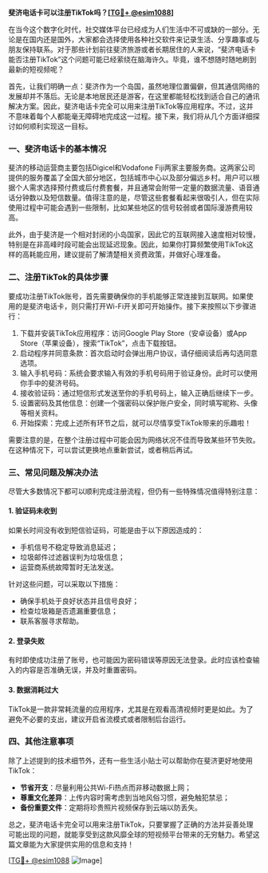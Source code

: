 **斐济电话卡可以注册TikTok吗？[[TG💪+ @esim1088](https://t.me/s/esim1088)]**

在当今这个数字化时代，社交媒体平台已经成为人们生活中不可或缺的一部分。无论是在国内还是国外，大家都会选择使用各种社交软件来记录生活、分享趣事或与朋友保持联系。对于那些计划前往斐济旅游或者长期居住的人来说，“斐济电话卡能否注册TikTok”这个问题可能已经萦绕在脑海许久。毕竟，谁不想随时随地刷到最新的短视频呢？

首先，让我们明确一点：斐济作为一个岛国，虽然地理位置偏僻，但其通信网络的发展却并不落后。无论是本地居民还是游客，在这里都能轻松找到适合自己的通讯解决方案。因此，斐济电话卡完全可以用来注册TikTok等应用程序。不过，这并不意味着每个人都能毫无障碍地完成这一过程。接下来，我们将从几个方面详细探讨如何顺利实现这一目标。

### 一、斐济电话卡的基本情况

斐济的移动运营商主要包括Digicel和Vodafone Fiji两家主要服务商。这两家公司提供的服务覆盖了全国大部分地区，包括城市中心以及部分偏远乡村。用户可以根据个人需求选择预付费或后付费套餐，并且通常会附带一定量的数据流量、语音通话分钟数以及短信数量。值得注意的是，尽管这些套餐看起来很吸引人，但在实际使用过程中可能会遇到一些限制，比如某些地区的信号较弱或者国际漫游费用较高。

此外，由于斐济是一个相对封闭的小岛国家，因此它的互联网接入速度相对较慢，特别是在非高峰时段可能会出现延迟现象。因此，如果你打算频繁使用TikTok这样的高耗能应用，建议提前了解清楚相关资费政策，并做好心理准备。

### 二、注册TikTok的具体步骤

要成功注册TikTok账号，首先需要确保你的手机能够正常连接到互联网。如果使用的是斐济电话卡，则只需打开Wi-Fi开关即可开始操作。接下来按照以下步骤进行：

1. 下载并安装TikTok应用程序：访问Google Play Store（安卓设备）或App Store（苹果设备），搜索“TikTok”，点击下载按钮。
2. 启动程序并同意条款：首次启动时会弹出用户协议，请仔细阅读后再勾选同意选项。
3. 输入手机号码：系统会要求输入有效的手机号码用于验证身份。此时可以使用你手中的斐济号码。
4. 接收验证码：通过短信形式发送至你的手机号码上，输入正确后继续下一步。
5. 设置密码及其他信息：创建一个强密码以保护账户安全，同时填写昵称、头像等相关资料。
6. 开始探索：完成上述所有环节之后，就可以尽情享受TikTok带来的乐趣啦！

需要注意的是，在整个注册过程中可能会因为网络状况不佳而导致某些环节失败。在这种情况下，可以尝试更换地点重新尝试，或者稍后再试。

### 三、常见问题及解决办法

尽管大多数情况下都可以顺利完成注册流程，但仍有一些特殊情况值得特别注意：

#### 1. 验证码未收到
如果长时间没有收到短信验证码，可能是由于以下原因造成的：
- 手机信号不稳定导致消息延迟；
- 垃圾邮件过滤器误判为垃圾信息；
- 运营商系统故障暂时无法发送。

针对这些问题，可以采取以下措施：
- 确保手机处于良好状态并且信号良好；
- 检查垃圾箱是否遗漏重要信息；
- 联系客服寻求帮助。

#### 2. 登录失败
有时即使成功注册了账号，也可能因为密码错误等原因无法登录。此时应该检查输入的内容是否准确无误，并及时重置密码。

#### 3. 数据消耗过大
TikTok是一款非常耗流量的应用程序，尤其是在观看高清视频时更是如此。为了避免不必要的支出，建议开启省流模式或者限制后台运行。

### 四、其他注意事项

除了上述提到的技术细节外，还有一些生活小贴士可以帮助你在斐济更好地使用TikTok：

- **节省开支**：尽量利用公共Wi-Fi热点而非移动数据上网；
- **尊重文化差异**：上传内容时需考虑到当地风俗习惯，避免触犯禁忌；
- **备份重要文件**：定期将珍贵照片视频保存到云端以防丢失。

总之，斐济电话卡完全可以用来注册TikTok，只要掌握了正确的方法并妥善处理可能出现的问题，就能享受到这款风靡全球的短视频平台带来的无穷魅力。希望这篇文章能为大家提供实用的信息和支持！

[[TG💪+ @esim1088](https://t.me/s/esim1088) ![Image](https://i.postimg.cc/4NQfJmqS/Snipaste-2025-05-13-00-14-12.png)]